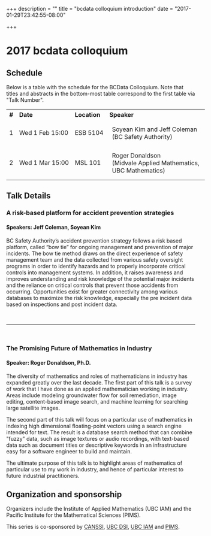 +++
description = ""
title = "bcdata colloquium introduction"
date = "2017-01-29T23:42:55-08:00"

+++

# 2017 bcdata colloquium 


## Schedule

Below is a table with the schedule for the  BCData Colloquium. Note that titles and abstracts in the bottom-most table correspond to the first table via "Talk Number". 


<table style="width:120%; align:center">
  <tr>
    <th style="text-align:left">
      #
    </th>
    <th style="text-align:left">
      Date
    </th>
    <th style="text-align:left">
      Location
    </th>
    <th style="text-align:left">
      Speaker
    </th>
  </tr>
  <tr>
    <td>
      1
    </td>
    <td>
      Wed 1 Feb 15:00
    </td>
    <td>
      ESB 5104
    </td>
    <td style="padding:15px">
      Soyean Kim and Jeff Coleman <br /> (BC Safety Authority)
    </td>
  </tr>
  <tr>
    <td>
      2
    </td>
    <td>
      Wed 1 Mar 15:00
    </td>
    <td>
      MSL 101
    </td>
    <td style="padding:15px">
      Roger Donaldson <br />(Midvale Applied Mathematics,<br />UBC Mathematics)
    </td>
  </tr>
</table>


## Talk Details

### A risk-based platform for accident prevention strategies
#### Speakers: Jeff Coleman, Soyean Kim

<p>BC Safety Authority’s accident prevention strategy follows a risk based platform, called “bow tie” for ongoing management and prevention of major incidents. The bow tie method draws on the direct experience of safety management team and the data collected from various safety oversight programs in order to identify hazards and to properly incorporate critical controls into management systems. In addition, it raises awareness and improves understanding and risk knowledge of the potential major incidents and the reliance on critical controls that prevent those accidents from occurring.  Opportunities exist for greater connectivity among various databases to maximize the risk knowledge, especially the pre incident data based on inspections and post incident data.
</p>

<br />
<hr />
<br />

### The Promising Future of Mathematics in Industry
#### Speaker: Roger Donaldson, Ph.D.
<p>
The diversity of mathematics and roles of mathematicians in industry has
expanded greatly over the last decade.  The first part of this talk is a survey
of work that I have done as an applied mathematician working in industry.
Areas include modeling groundwater flow for soil remediation, image editing,
content-based image search, and machine learning for searching large satellite
images.
</p>
<p>
The second part of this talk will focus on a particular use
of mathematics in indexing high dimensional floating-point vectors using a
search engine intended for text.  The result is a database search method that
can combine "fuzzy" data, such as image textures or audio recordings, with
text-based data such as document titles or descriptive keywords in an
infrastructure easy for a software engineer to build and maintain.
</p>
<p>
The ultimate purpose of this talk is to highlight areas of mathematics of
particular use to my work in industry, and hence of particular interest to
future industrial practitioners.
</p>

## Organization and sponsorship
Organizers include the Institute of Applied
Mathematics (UBC IAM) and the Pacific Institute for the Mathematical Sciences (PIMS). 

This series is co-sponsored by [CANSSI](http://www.canssi.ca),
[UBC DSI](https://dsi.ubc.ca), [UBC IAM](http://www.iam.ubc.ca) and [PIMS](https://www.pims.math.ca/).

